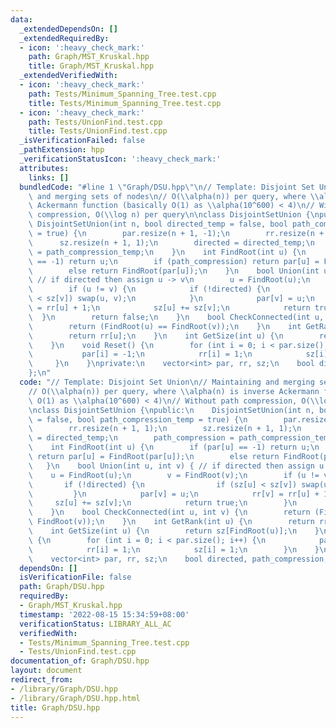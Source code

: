 ```yaml
---
data:
  _extendedDependsOn: []
  _extendedRequiredBy:
  - icon: ':heavy_check_mark:'
    path: Graph/MST_Kruskal.hpp
    title: Graph/MST_Kruskal.hpp
  _extendedVerifiedWith:
  - icon: ':heavy_check_mark:'
    path: Tests/Minimum_Spanning_Tree.test.cpp
    title: Tests/Minimum_Spanning_Tree.test.cpp
  - icon: ':heavy_check_mark:'
    path: Tests/UnionFind.test.cpp
    title: Tests/UnionFind.test.cpp
  _isVerificationFailed: false
  _pathExtension: hpp
  _verificationStatusIcon: ':heavy_check_mark:'
  attributes:
    links: []
  bundledCode: "#line 1 \"Graph/DSU.hpp\"\n// Template: Disjoint Set Union\n// Maintaining\
    \ and merging sets of nodes\n// O(\\alpha(n)) per query, where \\alpha(n) is inverse\
    \ Ackermann function (basically O(1) as \\alpha(10^600) < 4)\n// Without path\
    \ compression, O(\\log n) per query\n\nclass DisjointSetUnion {\npublic:\n   \
    \ DisjointSetUnion(int n, bool directed_temp = false, bool path_compression_temp\
    \ = true) {\n        par.resize(n + 1, -1);\n        rr.resize(n + 1, 1);\n  \
    \      sz.resize(n + 1, 1);\n        directed = directed_temp;\n        path_compression\
    \ = path_compression_temp;\n    }\n    int FindRoot(int u) {\n        if (par[u]\
    \ == -1) return u;\n        if (path_compression) return par[u] = FindRoot(par[u]);\n\
    \        else return FindRoot(par[u]);\n    }\n    bool Union(int u, int v) {\
    \ // if directed then assign u -> v\n        u = FindRoot(u);\n        v = FindRoot(v);\n\
    \        if (u != v) {\n            if (!directed) {\n                if (sz[u]\
    \ < sz[v]) swap(u, v);\n            }\n            par[v] = u;\n            rr[v]\
    \ = rr[u] + 1;\n            sz[u] += sz[v];\n            return true;\n      \
    \  }\n        return false;\n    }\n    bool CheckConnected(int u, int v) {\n\
    \        return (FindRoot(u) == FindRoot(v));\n    }\n    int GetRank(int u) {\n\
    \        return rr[u];\n    }\n    int GetSize(int u) {\n        return sz[FindRoot(u)];\n\
    \    }\n    void Reset() {\n        for (int i = 0; i < par.size(); i++) {\n \
    \           par[i] = -1;\n            rr[i] = 1;\n            sz[i] = 1;\n   \
    \     }\n    }\nprivate:\n    vector<int> par, rr, sz;\n    bool directed, path_compression;\n\
    };\n"
  code: "// Template: Disjoint Set Union\n// Maintaining and merging sets of nodes\n\
    // O(\\alpha(n)) per query, where \\alpha(n) is inverse Ackermann function (basically\
    \ O(1) as \\alpha(10^600) < 4)\n// Without path compression, O(\\log n) per query\n\
    \nclass DisjointSetUnion {\npublic:\n    DisjointSetUnion(int n, bool directed_temp\
    \ = false, bool path_compression_temp = true) {\n        par.resize(n + 1, -1);\n\
    \        rr.resize(n + 1, 1);\n        sz.resize(n + 1, 1);\n        directed\
    \ = directed_temp;\n        path_compression = path_compression_temp;\n    }\n\
    \    int FindRoot(int u) {\n        if (par[u] == -1) return u;\n        if (path_compression)\
    \ return par[u] = FindRoot(par[u]);\n        else return FindRoot(par[u]);\n \
    \   }\n    bool Union(int u, int v) { // if directed then assign u -> v\n    \
    \    u = FindRoot(u);\n        v = FindRoot(v);\n        if (u != v) {\n     \
    \       if (!directed) {\n                if (sz[u] < sz[v]) swap(u, v);\n   \
    \         }\n            par[v] = u;\n            rr[v] = rr[u] + 1;\n       \
    \     sz[u] += sz[v];\n            return true;\n        }\n        return false;\n\
    \    }\n    bool CheckConnected(int u, int v) {\n        return (FindRoot(u) ==\
    \ FindRoot(v));\n    }\n    int GetRank(int u) {\n        return rr[u];\n    }\n\
    \    int GetSize(int u) {\n        return sz[FindRoot(u)];\n    }\n    void Reset()\
    \ {\n        for (int i = 0; i < par.size(); i++) {\n            par[i] = -1;\n\
    \            rr[i] = 1;\n            sz[i] = 1;\n        }\n    }\nprivate:\n\
    \    vector<int> par, rr, sz;\n    bool directed, path_compression;\n};\n"
  dependsOn: []
  isVerificationFile: false
  path: Graph/DSU.hpp
  requiredBy:
  - Graph/MST_Kruskal.hpp
  timestamp: '2022-08-15 15:34:59+08:00'
  verificationStatus: LIBRARY_ALL_AC
  verifiedWith:
  - Tests/Minimum_Spanning_Tree.test.cpp
  - Tests/UnionFind.test.cpp
documentation_of: Graph/DSU.hpp
layout: document
redirect_from:
- /library/Graph/DSU.hpp
- /library/Graph/DSU.hpp.html
title: Graph/DSU.hpp
---
```

